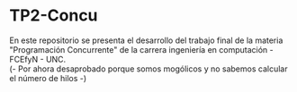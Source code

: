 # TP2-Concu

En este repositorio se presenta el desarrollo del trabajo final de la materia "Programación Concurrente" de la carrera ingeniería en computación - FCEfyN - UNC.\
(- Por ahora desaprobado porque somos mogólicos y no sabemos calcular el número de hilos -)
